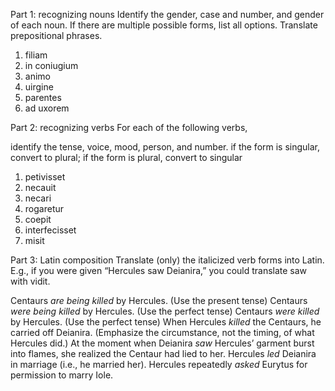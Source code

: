 Part 1: recognizing nouns
Identify the gender, case and number, and gender of each noun. If there are multiple possible forms, list all options. Translate prepositional phrases.

1. filiam
2. in coniugium
3. animo
4. uirgine
5. parentes
6. ad uxorem

Part 2: recognizing verbs
For each of the following verbs,

identify the tense, voice, mood, person, and number.
if the form is singular, convert to plural; if the form is plural, convert to singular

1. petivisset
2. necauit
3. necari
4. rogaretur
5. coepit
6. interfecisset
7. misit

Part 3: Latin composition
Translate (only) the italicized verb forms into Latin. E.g., if you were given “Hercules saw Deianira,” you could translate saw with vidit.

Centaurs *are being killed* by Hercules. (Use the present tense)
Centaurs *were being killed* by Hercules. (Use the perfect tense)
Centaurs *were killed* by Hercules. (Use the perfect tense)
When Hercules *killed* the Centaurs, he carried off Deianira. (Emphasize the circumstance, not the timing, of what Hercules did.)
At the moment when Deianira *saw* Hercules’ garment burst into flames, she realized the Centaur had lied to her.
Hercules *led* Deianira in marriage (i.e., he married her).
Hercules repeatedly *asked* Eurytus for permission to marry Iole.
